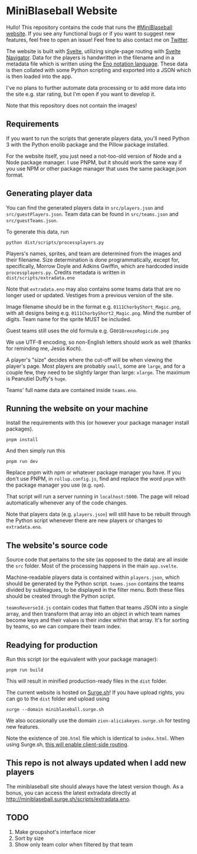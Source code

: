 # MiniBlaseball Website
Hullo! This repository contains the code that runs the [#MiniBlaseball website](https://miniblaseball.surge.sh). If you see any functional bugs or if you want to suggest new features, feel free to open an issue! Feel free to also contact me on [Twitter](https://twitter.com/PseudoMonious). 

The website is built with [Svelte](https://svelte.dev), utilizing single-page routing with [Svelte Navigator](https://github.com/mefechoel/svelte-navigator). Data for the players is handwritten in the filename and in a metadata file which is written using the [Eno notation language](https://eno-lang.org/). These data is then collated with some Python scripting and exported into a JSON which is then loaded into the app.

I've no plans to further automate data processing or to add more data into the site e.g. star rating, but I'm open if you want to develop it.  

Note that this repository does not contain the images!

## Requirements
If you want to run the scripts that generate players data, you'll need Python 3 with the Python enolib package and the Pillow package installed.

For the website itself, you just need a not-too-old version of Node and a Node package manager. I use PNPM, but it should work the same way if you use NPM or other package manager that uses the same package.json format.

## Generating player data
You can find the generated players data in `src/players.json` and `src/guestPlayers.json`. Team data can be found in `src/teams.json` and `src/guestTeams.json`. 

To generate this data, run

```
python dist/scripts/processplayers.py
```

Players's names, sprites, and team are determined from the images and their filename. Size determination is done programmatically, except for, specifically, Morrow Doyle and Adkins Gwiffin, which are hardcoded inside `processplayers.py`. Credits metadata is written in `dist/scripts/extradata.eno`

Note that `extradata.eno` may also contains some teams data that are no longer used or updated. Vestiges from a previous version of the site.

Image filename should be in the format e.g. `0111ChorbyShort_Magic.png`, with alt designs being e.g. `0111ChorbyShort2_Magic.png`. Mind the number of digits. Team name for the sprite MUST be included. 

Guest teams still uses the old formula e.g. G`001BreezeRegicide.png`

We use UTF-8 encoding, so non-English letters should work as well (thanks for reminding me, Jesús Koch). 

A player's "size" decides where the cut-off will be when viewing the player's page. Most players are probably `small`, some are `large`, and for a couple few, they need to be slightly larger than large: `xlarge`. The maximum is Peanutiel Duffy's `huge`.

Teams' full name data are contained inside `teams.eno`.

## Running the website on your machine
Install the requirements with this (or however your package manager install packages).

```
pnpm install
``` 

And then simply run this

```
pnpm run dev
```

Replace pnpm with npm or whatever package manager you have. If you don't use PNPM, in `rollup.config.js`, find and replace the word `pnpm` with the package manager you use (e.g. `npm`).

That script will run a server running in `localhost:5000`. The page will reload automatically whenever any of the code changes.

Note that players data (e.g. `players.json`) will still have to be rebuilt through the Python script whenever there are new players or changes to `extradata.eno`. 


## The website's source code
Source code that pertains to the site (as opposed to the data) are all inside the `src` folder. Most of the processing happens in the main `app.svelte`. 

Machine-readable players data is contained within `players.json`, which should be generated by the Python script. `teams.json` contains the teams divided by subleagues, to be displayed in the filter menu. Both these files should be created through the Python script.

`teamsReverseId.js` contain codes that flatten that teams JSON into a single array, and then transform that array into an object in which team names become keys and their values is their index within that array. It's for sorting by teams, so we can compare their team index.

## Readying for production
Run this script (or the equivalent with your package manager):

```
pnpm run build
```

This will result in minified production-ready files in the `dist` folder.

The current website is hosted on [Surge.sh](https://surge.sh)! If you have upload rights, you can go to the `dist` folder and upload using 
```
surge --domain miniblaseball.surge.sh
```

We also occasionally use the domain `zion-aliciakeyes.surge.sh` for testing new features.

Note the existence of `200.html` file which is identical to `index.html`. When using Surge.sh, [this will enable client-side routing](https://surge.sh/help/adding-a-200-page-for-client-side-routing). 

## This repo is not always updated when I add new players
The miniblaseball site should always have the latest version though. As a bonus, you can access the latest extradata directly at http://miniblaseball.surge.sh/scripts/extradata.eno. 

## TODO
1. Make groupshot's interface nicer
2. Sort by size
3. Show only team color when filtered by that team